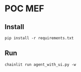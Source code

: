 # POC MEF

## Install

```shell
pip install -r requirements.txt
```

## Run

```shell
chainlit run agent_with_ui.py -w
```
